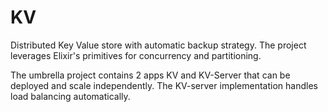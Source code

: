 # KV

Distributed Key Value store with automatic backup strategy.
The project leverages Elixir's primitives for concurrency and partitioning.

The umbrella project contains 2 apps KV and KV-Server that can be deployed and scale independently.
The KV-server implementation handles load balancing automatically.

